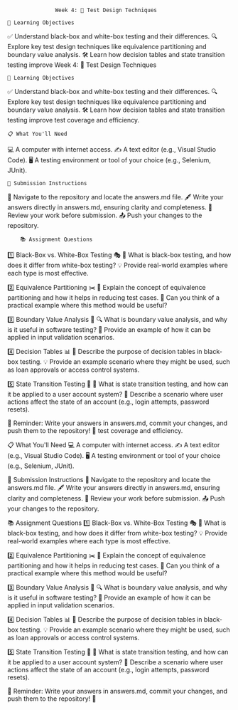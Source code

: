                    Week 4: 🎯 Test Design Techniques

    🎯 Learning Objectives
✅ Understand black-box and white-box testing and their differences.
🔍 Explore key test design techniques like equivalence partitioning and boundary value analysis.
🛠️ Learn how decision tables and state transition testing improve Week 4: 🎯 Test Design Techniques

    🎯 Learning Objectives
✅ Understand black-box and white-box testing and their differences.
🔍 Explore key test design techniques like equivalence partitioning and boundary value analysis.
🛠️ Learn how decision tables and state transition testing improve test coverage and efficiency.


    📋 What You'll Need
💻 A computer with internet access.
✍️ A text editor (e.g., Visual Studio Code).
🖥️ A testing environment or tool of your choice (e.g., Selenium, JUnit).


    📝 Submission Instructions
📂 Navigate to the repository and locate the answers.md file.
🖋️ Write your answers directly in answers.md, ensuring clarity and completeness.
🔄 Review your work before submission.
📤 Push your changes to the repository.


        📚 Assignment Questions
1️⃣ Black-Box vs. White-Box Testing 🎭
🧐 What is black-box testing, and how does it differ from white-box testing?
💡 Provide real-world examples where each type is most effective.

2️⃣ Equivalence Partitioning ✂️
🤔 Explain the concept of equivalence partitioning and how it helps in reducing test cases.
📌 Can you think of a practical example where this method would be useful?

3️⃣ Boundary Value Analysis 📏
🔍 What is boundary value analysis, and why is it useful in software testing?
🚀 Provide an example of how it can be applied in input validation scenarios.

4️⃣ Decision Tables 📊
📌 Describe the purpose of decision tables in black-box testing.
💡 Provide an example scenario where they might be used, such as loan approvals or access control systems.

5️⃣ State Transition Testing 🔄
🔄 What is state transition testing, and how can it be applied to a user account system?
📌 Describe a scenario where user actions affect the state of an account (e.g., login attempts, password resets).

📌 Reminder: Write your answers in answers.md, commit your changes, and push them to the repository! 🚀
test coverage and efficiency.


📋 What You'll Need
💻 A computer with internet access.
✍️ A text editor (e.g., Visual Studio Code).
🖥️ A testing environment or tool of your choice (e.g., Selenium, JUnit).


📝 Submission Instructions
📂 Navigate to the repository and locate the answers.md file.
🖋️ Write your answers directly in answers.md, ensuring clarity and completeness.
🔄 Review your work before submission.
📤 Push your changes to the repository.


📚 Assignment Questions
1️⃣ Black-Box vs. White-Box Testing 🎭
🧐 What is black-box testing, and how does it differ from white-box testing?
💡 Provide real-world examples where each type is most effective.

2️⃣ Equivalence Partitioning ✂️
🤔 Explain the concept of equivalence partitioning and how it helps in reducing test cases.
📌 Can you think of a practical example where this method would be useful?

3️⃣ Boundary Value Analysis 📏
🔍 What is boundary value analysis, and why is it useful in software testing?
🚀 Provide an example of how it can be applied in input validation scenarios.

4️⃣ Decision Tables 📊
📌 Describe the purpose of decision tables in black-box testing.
💡 Provide an example scenario where they might be used, such as loan approvals or access control systems.

5️⃣ State Transition Testing 🔄
🔄 What is state transition testing, and how can it be applied to a user account system?
📌 Describe a scenario where user actions affect the state of an account (e.g., login attempts, password resets).

📌 Reminder: Write your answers in answers.md, commit your changes, and push them to the repository! 🚀







